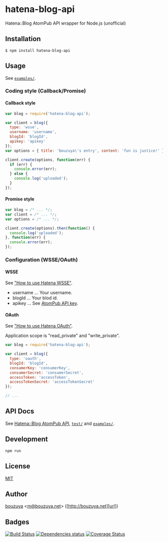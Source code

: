 # hatena-blog-api

Hatena::Blog AtomPub API wrapper for Node.js (unofficial)

## Installation

    $ npm install hatena-blog-api

## Usage

See [`examples/`](examples/).

### Coding style (Callback/Promise)

#### Callback style

```javascript
var blog = require('hatena-blog-api');

var client = blog({
  type: 'wsse',
  username: 'username',
  blogId: 'blogId',
  apikey: 'apikey'
});
var options = { title: 'bouzuya\'s entry', content: 'fun is justice!' };

client.create(options, function(err) {
  if (err) {
    console.error(err);
  } else {
    console.log('uploaded');
  }
});
```

#### Promise style

```javascript
var blog = /* ... */;
var client = /* ... */;
var options = /* ... */;

client.create(options).then(function() {
  console.log('uploaded');
}, function(err) {
  console.error(err);
});
```

### Configuration (WSSE/OAuth)

#### WSSE

See ["How to use Hatena WSSE"](http://developer.hatena.ne.jp/ja/documents/auth/apis/wsse).

- username ... Your username.
- blogId ... Your blod id.
- apikey ... See [AtomPub API key](http://blog.hatena.ne.jp/my/config/detail).

#### OAuth

See ["How to use Hatena OAuth"](http://developer.hatena.ne.jp/ja/documents/auth/apis/oauth).

Application scope is "read_private" and "write_private".

```javascript
var blog = require('hatena-blog-api');

var client = blog({
  type: 'oauth',
  blogId: 'blogId',
  consumerKey: 'consumerKey',
  consumerSecret: 'consumerSecret',
  accessToken: 'accessToken',
  accessTokenSecret: 'accessTokenSecret'
});

// ...
```

## API Docs

See [Hatena::Blog AtomPub API](http://developer.hatena.ne.jp/ja/documents/blog/apis/atom), [`test/`](test/) and [`examples/`](examples/).

## Development

`npm run`

## License

[MIT](LICENSE)

## Author

[bouzuya][user] &lt;[m@bouzuya.net][mail]&gt; ([http://bouzuya.net][url])

## Badges

[![Build Status][travis-badge]][travis]
[![Dependencies status][david-dm-badge]][david-dm]
[![Coverage Status][coveralls-badge]][coveralls]

[travis]: https://travis-ci.org/bouzuya/node-hatena-blog-api
[travis-badge]: https://travis-ci.org/bouzuya/node-hatena-blog-api.svg?branch=master
[david-dm]: https://david-dm.org/bouzuya/node-hatena-blog-api
[david-dm-badge]: https://david-dm.org/bouzuya/node-hatena-blog-api.png
[coveralls]: https://coveralls.io/r/bouzuya/node-hatena-blog-api
[coveralls-badge]: https://img.shields.io/coveralls/bouzuya/node-hatena-blog-api.svg
[user]: https://github.com/bouzuya
[mail]: mailto:m@bouzuya.net
[url]: http://bouzuya.net
